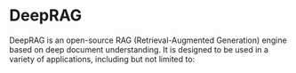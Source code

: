 # DeepRAG
DeepRAG is an open-source RAG (Retrieval-Augmented Generation) engine based on deep document understanding.
It is designed to be used in a variety of applications, including but not limited to:


